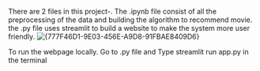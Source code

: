 There are 2 files in this project-.
The .ipynb file consist of all the preprocessing of the data and building the algorithm to recommend movie.
the .py file uses streamlit to build a website to make the system more user friendly.
![{777F46D1-9E03-456E-A9D8-91FBAE8409D6}](https://github.com/user-attachments/assets/d3e83cea-30ff-47a0-9922-5454e6c67306)


To run the webpage locally.
Go to .py file and Type streamlit run app.py in the terminal
